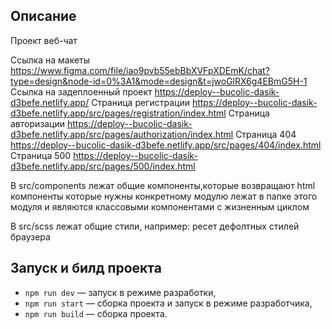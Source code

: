 ## Описание
Проект веб-чат

Ссылка на макеты https://www.figma.com/file/iao9pvb55ebBbXVFpXDEmK/chat?type=design&node-id=0%3A1&mode=design&t=jwoGlRX6g4EBmG5H-1
Ссылка на задеплоенный проект https://deploy--bucolic-dasik-d3befe.netlify.app/
Страница регистрации https://deploy--bucolic-dasik-d3befe.netlify.app/src/pages/registration/index.html
Страница авторизации https://deploy--bucolic-dasik-d3befe.netlify.app/src/pages/authorization/index.html
Страница 404 https://deploy--bucolic-dasik-d3befe.netlify.app/src/pages/404/index.html
Страница 500 https://deploy--bucolic-dasik-d3befe.netlify.app/src/pages/500/index.html

В src/components лежат общие компоненты,которые возвращают html компоненты которые нужны конкретному модулю лежат в папке этого модуля и являются классовыми компонентами с жизненным циклом

В src/scss лежат общие стили, например: ресет дефолтных стилей браузера

## Запуск и билд проекта
- `npm run dev` — запуск в режиме разработки,
- `npm run start` — сборка проекта и запуск в режиме разработчика,
- `npm run build` — сборка проекта.

